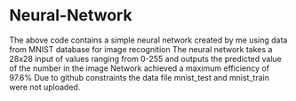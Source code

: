 # Neural-Network
The above code contains a simple neural network created by me using data from MNIST database for image recognition
The neural network takes a 28x28 input of values ranging from 0-255 and outputs the predicted value of the number in the image
Network achieved a maximum efficiency of 97.6% 
Due to github constraints the data file mnist_test and mnist_train were not uploaded.
